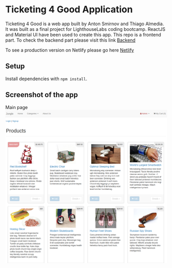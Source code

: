 # Ticketing 4 Good Application
Ticketing 4 Good is a web app built by Anton Smirnov and Thiago Almedia. It was built as a final project for LighthouseLabs coding bootcamp. ReactJS and Material UI have been used to create this app.
This repo is a frontend part. To check the backend part please visit this link [Backend](https://github.com/tbalmeida/ticketing-api/)

To see a production version on Netlify please go here [Netlify](https://ticketing4good.netlify.com/)

## Setup

Install dependencies with `npm install`.

## Screenshot of the app

Main page
!["Main page"](https://github.com/antosha-85/Jungle-rails/blob/master/vendor/assets/img/Main%20page.png)

